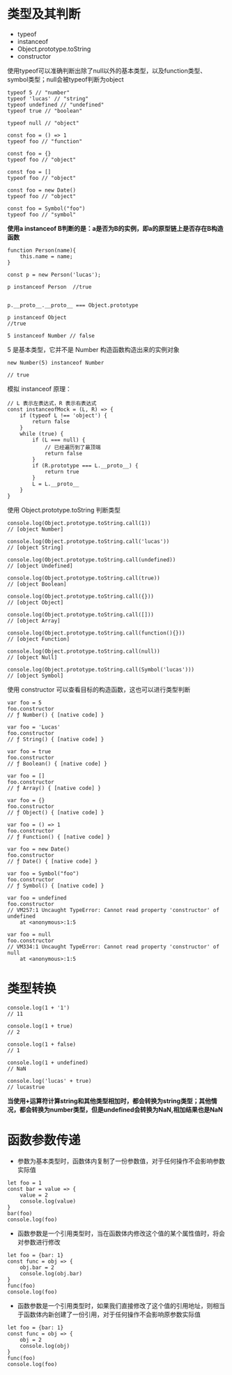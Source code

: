 # 类型及其判断
- typeof
- instanceof
- Object.prototype.toString
- constructor

使用typeof可以准确判断出除了null以外的基本类型，以及function类型、symbol类型；null会被typeof判断为object  
```
typeof 5 // "number"
typeof 'lucas' // "string"
typeof undefined // "undefined"
typeof true // "boolean"

typeof null // "object"

const foo = () => 1
typeof foo // "function"

const foo = {}
typeof foo // "object"

const foo = []
typeof foo // "object"

const foo = new Date()
typeof foo // "object"

const foo = Symbol("foo") 
typeof foo // "symbol"
```

**使用a instanceof B判断的是：a是否为B的实例，即a的原型链上是否存在B构造函数**  
```
function Person(name){
    this.name = name;
}

const p = new Person('lucas');

p instanceof Person  //true


p.__proto__.__proto__ === Object.prototype

p instanceof Object
//true
```
```
5 instanceof Number // false
```
5 是基本类型，它并不是 Number 构造函数构造出来的实例对象
```
new Number(5) instanceof Number 

// true
```
模拟 instanceof 原理：
```
// L 表示左表达式，R 表示右表达式
const instanceofMock = (L, R) => {
    if (typeof L !== 'object') {
        return false
    }
    while (true) { 
        if (L === null) {
            // 已经遍历到了最顶端
            return false
        }
        if (R.prototype === L.__proto__) {
            return true
        }
        L = L.__proto__
    } 
}
```
使用 Object.prototype.toString 判断类型
```
console.log(Object.prototype.toString.call(1)) 
// [object Number]

console.log(Object.prototype.toString.call('lucas')) 
// [object String]

console.log(Object.prototype.toString.call(undefined)) 
// [object Undefined]

console.log(Object.prototype.toString.call(true)) 
// [object Boolean]

console.log(Object.prototype.toString.call({})) 
// [object Object]

console.log(Object.prototype.toString.call([])) 
// [object Array]

console.log(Object.prototype.toString.call(function(){})) 
// [object Function]

console.log(Object.prototype.toString.call(null)) 
// [object Null]

console.log(Object.prototype.toString.call(Symbol('lucas'))) 
// [object Symbol]
```

使用 constructor 可以查看目标的构造函数，这也可以进行类型判断
```
var foo = 5
foo.constructor
// ƒ Number() { [native code] }

var foo = 'Lucas'
foo.constructor
// ƒ String() { [native code] }

var foo = true
foo.constructor
// ƒ Boolean() { [native code] }

var foo = []
foo.constructor
// ƒ Array() { [native code] }

var foo = {}
foo.constructor
// ƒ Object() { [native code] }

var foo = () => 1
foo.constructor
// ƒ Function() { [native code] }

var foo = new Date()
foo.constructor
// ƒ Date() { [native code] }

var foo = Symbol("foo") 
foo.constructor
// ƒ Symbol() { [native code] }

var foo = undefined
foo.constructor
// VM257:1 Uncaught TypeError: Cannot read property 'constructor' of undefined
    at <anonymous>:1:5

var foo = null
foo.constructor
// VM334:1 Uncaught TypeError: Cannot read property 'constructor' of null
    at <anonymous>:1:5
```

# 类型转换
```
console.log(1 + '1')
// 11

console.log(1 + true)
// 2

console.log(1 + false)
// 1

console.log(1 + undefined)
// NaN

console.log('lucas' + true)
// lucastrue
```
**当使用+运算符计算string和其他类型相加时，都会转换为string类型；其他情况，都会转换为number类型，但是undefined会转换为NaN,相加结果也是NaN**

# 函数参数传递
- 参数为基本类型时，函数体内复制了一份参数值，对于任何操作不会影响参数实际值

```
let foo = 1
const bar = value => {
    value = 2
    console.log(value)
}
bar(foo)
console.log(foo) 
```

- 函数参数是一个引用类型时，当在函数体内修改这个值的某个属性值时，将会对参数进行修改

```
let foo = {bar: 1}
const func = obj => {
    obj.bar = 2
    console.log(obj.bar)
}
func(foo)
console.log(foo)
```

- 函数参数是一个引用类型时，如果我们直接修改了这个值的引用地址，则相当于函数体内新创建了一份引用，对于任何操作不会影响原参数实际值

```
let foo = {bar: 1}
const func = obj => {
    obj = 2
    console.log(obj)
}
func(foo)
console.log(foo)
```